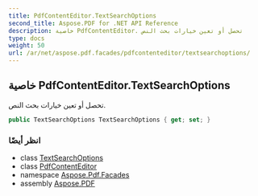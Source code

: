 ```yaml
---
title: PdfContentEditor.TextSearchOptions
second_title: Aspose.PDF for .NET API Reference
description: خاصية PdfContentEditor. تحصل أو تعين خيارات بحث النص
type: docs
weight: 50
url: /ar/net/aspose.pdf.facades/pdfcontenteditor/textsearchoptions/
---
```

## خاصية PdfContentEditor.TextSearchOptions

تحصل أو تعين خيارات بحث النص.

```csharp
public TextSearchOptions TextSearchOptions { get; set; }
```

### انظر أيضًا

* class [TextSearchOptions](../../../aspose.pdf.text/textsearchoptions/)
* class [PdfContentEditor](../)
* namespace [Aspose.Pdf.Facades](../../../aspose.pdf.facades/)
* assembly [Aspose.PDF](../../../)